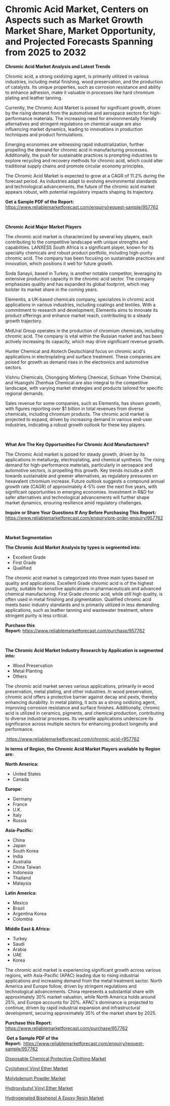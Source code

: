 <p><h1>Chromic Acid Market, Centers on Aspects such as Market Growth Market Share, Market Opportunity, and Projected Forecasts Spanning from 2025 to 2032</h1></p><p><strong>Chromic Acid Market Analysis and Latest Trends</strong></p>
<p><p>Chromic acid, a strong oxidizing agent, is primarily utilized in various industries, including metal finishing, wood preservation, and the production of catalysts. Its unique properties, such as corrosion resistance and ability to enhance adhesion, make it valuable in processes like hard chromium plating and leather tanning.</p><p>Currently, the Chromic Acid Market is poised for significant growth, driven by the rising demand from the automotive and aerospace sectors for high-performance materials. The increasing need for environmentally friendly alternatives and stringent regulations on chemical usage are also influencing market dynamics, leading to innovations in production techniques and product formulations.</p><p>Emerging economies are witnessing rapid industrialization, further propelling the demand for chromic acid in manufacturing processes. Additionally, the push for sustainable practices is prompting industries to explore recycling and recovery methods for chromic acid, which could alter traditional supply chains and promote circular economy principles.</p><p>The Chromic Acid Market is expected to grow at a CAGR of 11.2% during the forecast period. As industries adapt to evolving environmental standards and technological advancements, the future of the chromic acid market appears robust, with potential regulatory impacts shaping its trajectory.</p></p>
<p><strong>Get a Sample PDF of the Report:&nbsp;</strong> <a href="https://www.reliablemarketforecast.com/enquiry/request-sample/957762?utm_campaign=1197&utm_medium=2&utm_source=Github&utm_content=ia&utm_term=02042025&utm_id=chromic-acid">https://www.reliablemarketforecast.com/enquiry/request-sample/957762</a></p>
<p>&nbsp;</p>
<p><strong>Chromic Acid Major Market Players</strong></p>
<p><p>The chromic acid market is characterized by several key players, each contributing to the competitive landscape with unique strengths and capabilities. LANXESS South Africa is a significant player, known for its specialty chemicals and robust product portfolio, including high-purity chromic acid. The company has been focusing on sustainable practices and innovation, which positions it well for future growth.</p><p>Soda Sanayii, based in Turkey, is another notable competitor, leveraging its extensive production capacity in the chromic acid sector. The company emphasizes quality and has expanded its global footprint, which may bolster its market share in the coming years.</p><p>Elementis, a UK-based chemicals company, specializes in chromic acid applications in various industries, including coatings and textiles. With a commitment to research and development, Elementis aims to innovate its product offerings and enhance market reach, contributing to a steady growth trajectory.</p><p>MidUral Group operates in the production of chromium chemicals, including chromic acid. The company is vital within the Russian market and has been actively increasing its capacity, which may drive significant revenue growth.</p><p>Hunter Chemical and Atotech Deutschland focus on chromic acid's applications in electroplating and surface treatment. These companies are poised for growth as demand rises in the electronics and automotive sectors.</p><p>Vishnu Chemicals, Chongqing Minfeng Chemical, Sichuan Yinhe Chemical, and Huangshi Zhenhua Chemical are also integral to the competitive landscape, with varying market strategies and products tailored for specific regional demands.</p><p>Sales revenue for some companies, such as Elementis, has shown growth, with figures reporting over $1 billion in total revenues from diverse chemicals, including chromium products. The chromic acid market is projected to expand, driven by increasing demand in various end-user industries, indicating a robust growth outlook for these key players.</p></p>
<p>&nbsp;</p>
<p><strong>What Are The Key Opportunities For Chromic Acid Manufacturers?</strong></p>
<p><p>The Chromic Acid market is poised for steady growth, driven by its applications in metallurgy, electroplating, and chemical synthesis. The rising demand for high-performance materials, particularly in aerospace and automotive sectors, is propelling this growth. Key trends include a shift towards sustainable and greener alternatives, as regulatory pressures on hexavalent chromium increase. Future outlook suggests a compound annual growth rate (CAGR) of approximately 4-5% over the next five years, with significant opportunities in emerging economies. Investment in R&D for safer alternatives and technological advancements will further shape market dynamics, ensuring resilience amid regulatory challenges.</p></p>
<p><strong>Inquire or Share Your Questions If Any Before Purchasing This Report:</strong> <a href="https://www.reliablemarketforecast.com/enquiry/pre-order-enquiry/957762?utm_campaign=1197&utm_medium=2&utm_source=Github&utm_content=ia&utm_term=02042025&utm_id=chromic-acid">https://www.reliablemarketforecast.com/enquiry/pre-order-enquiry/957762</a></p>
<p>&nbsp;</p>
<p><strong>Market Segmentation</strong></p>
<p><strong>The Chromic Acid Market Analysis by types is segmented into:</strong></p>
<p><ul><li>Excellent Grade</li><li>First Grade</li><li>Qualified</li></ul></p>
<p><p>The chromic acid market is categorized into three main types based on quality and applications. Excellent Grade chromic acid is of the highest purity, suitable for sensitive applications in pharmaceuticals and advanced chemical manufacturing. First Grade chromic acid, while still high quality, is often used in metal finishing and pigmentation. Qualified chromic acid meets basic industry standards and is primarily utilized in less demanding applications, such as leather tanning and wastewater treatment, where stringent purity is less critical.</p></p>
<p><strong>Purchase this Report:&nbsp;</strong><a href="https://www.reliablemarketforecast.com/purchase/957762?utm_campaign=1197&utm_medium=2&utm_source=Github&utm_content=ia&utm_term=02042025&utm_id=chromic-acid">https://www.reliablemarketforecast.com/purchase/957762</a></p>
<p>&nbsp;</p>
<p><strong>The Chromic Acid Market Industry Research by Application is segmented into:</strong></p>
<p><ul><li>Wood Preservation</li><li>Metal Planting</li><li>Others</li></ul></p>
<p><p>The chromic acid market serves various applications, primarily in wood preservation, metal plating, and other industries. In wood preservation, chromic acid offers a protective barrier against decay and pests, thereby enhancing durability. In metal plating, it acts as a strong oxidizing agent, improving corrosion resistance and surface finishes. Additionally, chromic acid is utilized in ceramics, pigments, and chemical production, contributing to diverse industrial processes. Its versatile applications underscore its significance across multiple sectors for enhancing product longevity and performance.</p></p>
<p><a href="https://www.reliablemarketforecast.com/chromic-acid-r957762?utm_campaign=1197&utm_medium=2&utm_source=Github&utm_content=ia&utm_term=02042025&utm_id=chromic-acid">&nbsp;https://www.reliablemarketforecast.com/chromic-acid-r957762</a></p>
<p><strong>In terms of Region, the Chromic Acid Market Players available by Region are:</strong></p>
<p>
    <p> <strong> North America: </strong>
        <ul>
            <li>United States</li>
            <li>Canada</li>
        </ul>
        </p> 
    <p> <strong> Europe: </strong>
        <ul>
            <li>Germany</li>
            <li>France</li>
            <li>U.K.</li>
            <li>Italy</li>
            <li>Russia</li>
        </ul>
        </p> 
    <p> <strong> Asia-Pacific: </strong>
        <ul>
            <li>China</li>
            <li>Japan</li>
            <li>South Korea</li>
            <li>India</li>
            <li>Australia</li>
            <li>China Taiwan</li>
            <li>Indonesia</li>
            <li>Thailand</li>
            <li>Malaysia</li>
        </ul>
        </p> 
    <p> <strong> Latin America: </strong>
        <ul>
            <li>Mexico</li>
            <li>Brazil</li>
            <li>Argentina Korea</li>
            <li>Colombia</li>
        </ul>
        </p> 
    <p> <strong> Middle East & Africa: </strong>
        <ul>
            <li>Turkey</li>
            <li>Saudi</li>
            <li>Arabia</li>
            <li>UAE</li>
            <li>Korea</li>
        </ul>
    </p>
    </p>
<p><p>The chromic acid market is experiencing significant growth across various regions, with Asia-Pacific (APAC) leading due to rising industrial applications and increasing demand from the metal treatment sector. North America and Europe follow, driven by stringent regulations and technological advancements. China represents a substantial share with approximately 30% market valuation, while North America holds around 25%, and Europe accounts for 20%. APAC's dominance is projected to continue, driven by rapid industrial expansion and infrastructural development, securing approximately 35% of the market share by 2025.</p></p>
<p><strong>Purchase this Report: </strong><a href="https://www.reliablemarketforecast.com/purchase/957762?utm_campaign=1197&utm_medium=2&utm_source=Github&utm_content=ia&utm_term=02042025&utm_id=chromic-acid">https://www.reliablemarketforecast.com/purchase/957762</a></p>
<p>&nbsp;<strong>Get a Sample PDF of the Report:&nbsp;&nbsp;</strong><a href="https://www.reliablemarketforecast.com/enquiry/request-sample/957762?utm_campaign=1197&utm_medium=2&utm_source=Github&utm_content=ia&utm_term=02042025&utm_id=chromic-acid">https://www.reliablemarketforecast.com/enquiry/request-sample/957762</a></p>
<p><strong></strong></p>
<p><p><a href="https://github.com/kakeryttri0c/Market-Research-Report-List-1/blob/main/disposable-chemical-protective-clothing-market.md?utm_campaign=1197&utm_medium=2&utm_source=Github&utm_content=ia&utm_term=02042025&utm_id=chromic-acid">Disposable Chemical Protective Clothing Market</a></p><p><a href="https://github.com/prosalinda88/Market-Research-Report-List-7/blob/main/cyclohexyl-vinyl-ether-market.md?utm_campaign=1197&utm_medium=2&utm_source=Github&utm_content=ia&utm_term=02042025&utm_id=chromic-acid">Cyclohexyl Vinyl Ether Market</a></p><p><a href="https://github.com/andulanick3/Market-Research-Report-List-1/blob/main/molybdenum-powder-market.md?utm_campaign=1197&utm_medium=2&utm_source=Github&utm_content=ia&utm_term=02042025&utm_id=chromic-acid">Molybdenum Powder Market</a></p><p><a href="https://github.com/BrandonBrown3773/Market-Research-Report-List-1/blob/main/hydroxybutyl-vinyl-ether-market.md?utm_campaign=1197&utm_medium=2&utm_source=Github&utm_content=ia&utm_term=02042025&utm_id=chromic-acid">Hydroxybutyl Vinyl Ether Market</a></p><p><a href="https://github.com/sleeprudantf/Market-Research-Report-List-1/blob/main/hydrogenated-bisphenol-a-epoxy-resin-market.md?utm_campaign=1197&utm_medium=2&utm_source=Github&utm_content=ia&utm_term=02042025&utm_id=chromic-acid">Hydrogenated Bisphenol A Epoxy Resin Market</a></p></p>